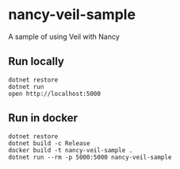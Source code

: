 # nancy-veil-sample

A sample of using Veil with Nancy


## Run locally
```
dotnet restore
dotnet run
open http://localhost:5000
```

## Run in docker
```
dotnet restore
dotnet build -c Release
docker build -t nancy-veil-sample .
dotnet run --rm -p 5000:5000 nancy-veil-sample
```
